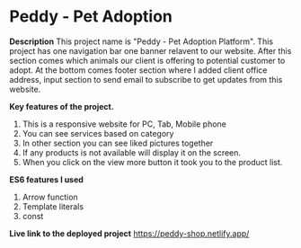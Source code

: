 # **Peddy - Pet Adoption**
**Description**
This project name is "Peddy - Pet Adoption Platform". 
This project has one navigation bar one banner relavent to our website. After this section comes which animals our client is offering to potential customer to adopt. At the bottom comes footer section where I added client office address, input section to send email to subscribe to get updates from this website.

**Key features of the project.**
1. This is a responsive website for PC, Tab, Mobile phone
2. You can see services based on category
3. In other section you can see liked pictures together
4. If any products is not available will display it on the screen.
5. When you click on the view more button it took you to the product list.
   
**ES6 features I used**
1. Arrow function
2. Template literals
3. const

**Live link to the deployed project**
https://peddy-shop.netlify.app/


